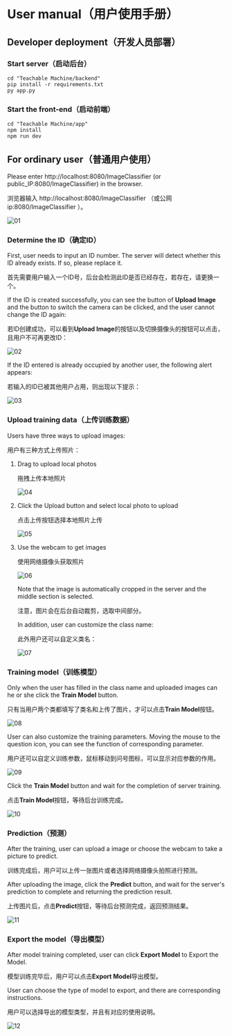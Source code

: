 # User manual（用户使用手册）

## Developer deployment（开发人员部署）

### Start server（启动后台） 

```shell
cd "Teachable Machine/backend"
pip install -r requirements.txt
py app.py
```

###  Start the front-end（启动前端）

```shell
cd "Teachable Machine/app"
npm install
npm run dev
```

## For ordinary user（普通用户使用）

Please enter http://localhost:8080/ImageClassifier (or public_IP:8080/ImageClassifier) in the browser.

浏览器输入 http://localhost:8080/ImageClassifier （或公网ip:8080/ImageClassifier ）。

![01](md_img\01.png)

### Determine the ID（确定ID）

First, user needs to input an ID number. The server will detect whether this ID already exists. If so, please replace it. 

首先需要用户输入一个ID号，后台会检测此ID是否已经存在，若存在，请更换一个。

If the ID is created successfully, you can see the button of **Upload Image** and the button to switch the camera can be clicked, and the user cannot change the ID again:

若ID创建成功，可以看到**Upload Image**的按钮以及切换摄像头的按钮可以点击，且用户不可再更改ID：

![02](md_img\02.png)

If the ID entered is already occupied by another user, the following alert appears: 

若输入的ID已被其他用户占用，则出现以下提示：

![03](md_img\03.png)

### Upload training data（上传训练数据）

Users have three ways to upload images:

用户有三种方式上传照片：

1. Drag to upload local photos 

   拖拽上传本地照片

   ![04](md_img\04.png)

2. Click the Upload button and select local photo to upload

   点击上传按钮选择本地照片上传

   ![05](md_img\05.png)

3. Use the webcam to get images 

   使用网络摄像头获取照片

   ![06](md_img\06.png)

   Note that the image is automatically cropped in the server and the middle section is selected. 

   注意，图片会在后台自动裁剪，选取中间部分。

   In addition, user can customize the class name:

   此外用户还可以自定义类名：

   ![07](md_img\07.png)

### Training model（训练模型）

Only when the user has filled in the class name and uploaded images can he or she click the **Train Model** button. 

只有当用户两个类都填写了类名和上传了图片，才可以点击**Train Model**按钮。

![08](md_img\08.png)

User can also customize the training parameters.  Moving the mouse to the question icon, you can see the function of corresponding parameter. 

用户还可以自定义训练参数，鼠标移动到问号图标，可以显示对应参数的作用。

![09](md_img\09.png)

Click the **Train Model** button and wait for the completion of server training. 

点击**Train Model**按钮，等待后台训练完成。

![10](md_img\10.png)

### Prediction（预测）

After the training, user can upload a image or choose the webcam to take a picture to predict. 

训练完成后，用户可以上传一张图片或者选择网络摄像头拍照进行预测。

After uploading the image, click the **Predict** button, and wait for the server's prediction to complete and returning the prediction result. 

上传图片后，点击**Predict**按钮，等待后台预测完成，返回预测结果。

![11](md_img\11.png)

### Export  the model（导出模型）

After model training completed, user can click **Export Model** to Export the Model. 

模型训练完毕后，用户可以点击**Export Model**导出模型。

User can choose the type of model to export, and there are corresponding instructions. 

用户可以选择导出的模型类型，并且有对应的使用说明。

![12](md_img\12.png)